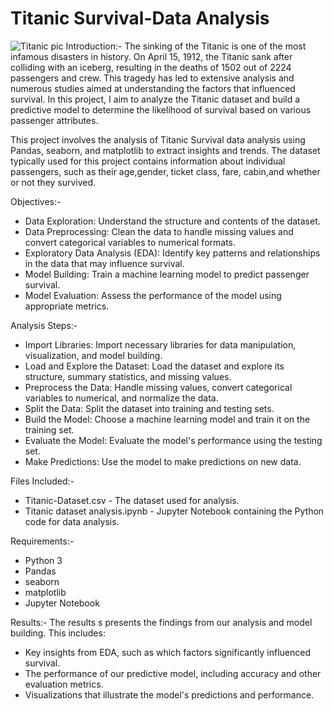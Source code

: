# Titanic Survival-Data Analysis
![Titanic pic](https://github.com/Rishika1954/Titanic_Survival-Data_Analysis/assets/137800912/334b40a9-3266-46f7-8356-b933d534bb82)
Introduction:-
The sinking of the Titanic is one of the most infamous disasters in history. On April 15, 1912, the Titanic sank after colliding with an iceberg, resulting in the deaths of 1502 out of 2224 passengers and crew. This tragedy has led to extensive analysis and numerous studies aimed at understanding the factors that influenced survival. In this project, I aim to analyze the Titanic dataset and build a predictive model to determine the likelihood of survival based on various passenger attributes.

This project involves the analysis of Titanic Survival data analysis using Pandas, seaborn, and matplotlib to extract insights and trends. The dataset typically used for this project contains information about individual passengers, such as their age,gender, ticket class, fare, cabin,and whether or not they survived.

Objectives:-
* Data Exploration: Understand the structure and contents of the dataset.
* Data Preprocessing: Clean the data to handle missing values and convert categorical variables to numerical formats.
* Exploratory Data Analysis (EDA): Identify key patterns and relationships in the data that may influence survival.
* Model Building: Train a machine learning model to predict passenger survival.
* Model Evaluation: Assess the performance of the model using appropriate metrics.

Analysis Steps:-
* Import Libraries: Import necessary libraries for data manipulation, visualization, and model building.
* Load and Explore the Dataset: Load the dataset and explore its structure, summary statistics, and missing values.
* Preprocess the Data: Handle missing values, convert categorical variables to numerical, and normalize the data.
* Split the Data: Split the dataset into training and testing sets.
* Build the Model: Choose a machine learning model and train it on the training set.
* Evaluate the Model: Evaluate the model's performance using the testing set.
* Make Predictions: Use the model to make predictions on new data.

Files Included:-
* Titanic-Dataset.csv - The dataset used for analysis.
* Titanic dataset analysis.ipynb - Jupyter Notebook containing the Python code for data analysis.

Requirements:-
* Python 3
* Pandas
* seaborn
* matplotlib
* Jupyter Notebook

Results:-
The results s presents the findings from our analysis and model building. This includes:

* Key insights from EDA, such as which factors significantly influenced survival.
* The performance of our predictive model, including accuracy and other evaluation metrics.
* Visualizations that illustrate the model's predictions and performance.
